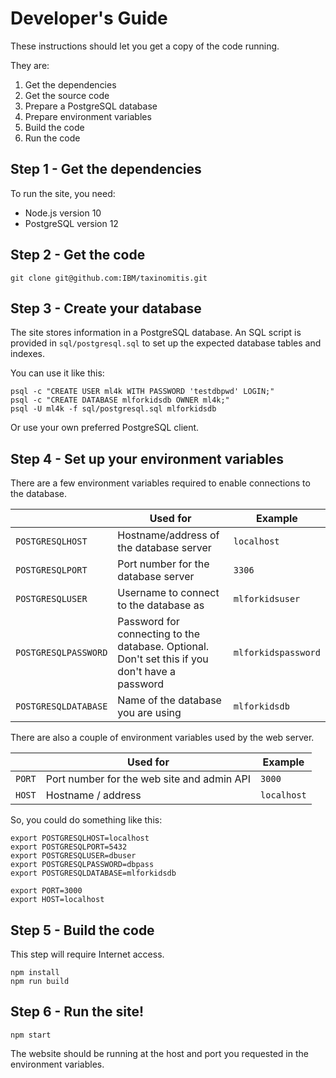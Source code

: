 # Developer's Guide

These instructions should let you get a copy of the code running.

They are:
1. Get the dependencies
2. Get the source code
3. Prepare a PostgreSQL database
4. Prepare environment variables
5. Build the code
6. Run the code


## Step 1 - Get the dependencies

To run the site, you need:
- Node.js version 10
- PostgreSQL version 12

## Step 2 - Get the code

`git clone git@github.com:IBM/taxinomitis.git`

## Step 3 - Create your database

The site stores information in a PostgreSQL database. An SQL script is provided in `sql/postgresql.sql` to set up the expected database tables and indexes.

You can use it like this:
```
psql -c "CREATE USER ml4k WITH PASSWORD 'testdbpwd' LOGIN;"
psql -c "CREATE DATABASE mlforkidsdb OWNER ml4k;"
psql -U ml4k -f sql/postgresql.sql mlforkidsdb
```

Or use your own preferred PostgreSQL client.

## Step 4 - Set up your environment variables

There are a few environment variables required to enable connections to the database.

|                 | Used for | Example |
| --------------- | -------- | ------- |
| `POSTGRESQLHOST`     | Hostname/address of the database server | `localhost`     |
| `POSTGRESQLPORT`     | Port number for the database server     | `3306`          |
| `POSTGRESQLUSER`     | Username to connect to the database as  | `mlforkidsuser` |
| `POSTGRESQLPASSWORD` | Password for connecting to the database. Optional. Don't set this if you don't have a password | `mlforkidspassword` |
| `POSTGRESQLDATABASE` | Name of the database you are using      | `mlforkidsdb` |

There are also a couple of environment variables used by the web server.

|                 | Used for | Example |
| --------------- | -------- | ------- |
| `PORT`          | Port number for the web site and admin API | `3000`      |
| `HOST`          | Hostname / address                         | `localhost` |

So, you could do something like this:

```
export POSTGRESQLHOST=localhost
export POSTGRESQLPORT=5432
export POSTGRESQLUSER=dbuser
export POSTGRESQLPASSWORD=dbpass
export POSTGRESQLDATABASE=mlforkidsdb

export PORT=3000
export HOST=localhost
```

## Step 5 - Build the code

This step will require Internet access.

```
npm install
npm run build
```

## Step 6 - Run the site!

```
npm start
```

The website should be running at the host and port you requested in the environment variables.
